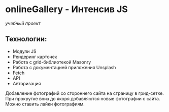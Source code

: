 # onlineGallery - Интенсив JS

_учебный проект_

## Технологии:

- Модули JS
- Рендеринг карточек
- Работа с grid-библиотекой Masonry
- Работа с документацией приложения Unsplash
- Fetch
- API
- Авторизация

Добавление фотографий со стороннего сайта на страницу в грид-сетке. При прокрутке вниз до якоря добавляются новые фотографии с сайта.
Можно ставить лайки фотографиям.
